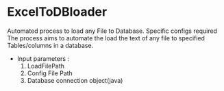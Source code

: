 # ExcelToDBloader
Automated process to load any File to Database. Specific configs required
The process aims to automate the load the text of any file to specified Tables/columns  in a database.
 - Input parameters :
    1) LoadFilePath
    2) Config File Path
    3) Database connection object(java)
